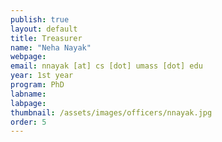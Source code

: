 ```yaml
---
publish: true 
layout: default
title: Treasurer
name: "Neha Nayak"
webpage: 
email: nnayak [at] cs [dot] umass [dot] edu
year: 1st year
program: PhD
labname: 
labpage: 
thumbnail: /assets/images/officers/nnayak.jpg
order: 5
---
```

